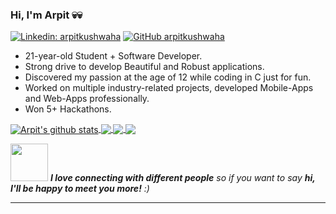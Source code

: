 ### Hi, I'm Arpit  💀💀

[![Linkedin: arpitkushwaha](https://img.shields.io/badge/-arpitkushwaha-blue?style=flat-square&logo=Linkedin&logoColor=white&link=https://www.linkedin.com/in/arpit-kushwaha-930443172/)](https://www.linkedin.com/in/arpit-kushwaha-930443172/)
[![GitHub arpitkushwaha](https://img.shields.io/github/followers/arpitkushwaha?label=follow&style=social)](https://github.com/arpitkushwaha/)



<!--
**arpitkushwaha/arpitkushwaha** is a ✨ _special_ ✨ repository because its `README.md` (this file) appears on your GitHub profile.

Here are some ideas to get you started:

- 🔭 I’m currently working on ...
- 🌱 I’m currently learning ...
- 👯 I’m looking to collaborate on ...
- 🤔 I’m looking for help with ...
- 💬 Ask me about ...
- 📫 How to reach me: ...
- 😄 Pronouns: ...
- ⚡ Fun fact: ...
-->

- 21-year-old Student + Software Developer.
- Strong drive to develop Beautiful and Robust applications. 
- Discovered my passion at the age of 12 while coding in C just for fun. 
- Worked on multiple industry-related projects, developed Mobile-Apps and Web-Apps professionally. 
- Won 5+ Hackathons. 

<a href="https://github.com/arpitkushwaha/github-readme-stats">
  <img align="center" src="https://github-readme-stats.vercel.app/api?username=arpitkushwaha&show_icons=true&include_all_commits=true&theme=radical" alt="Arpit's github stats" />
</a>
<a href="https://github.com/arpitkushwaha/github-readme-stats">
  <!-- Change the `github-readme-stats.anuraghazra1.vercel.app` to `github-readme-stats.vercel.app`  -->
  <img align="center" src="https://github-readme-stats.vercel.app/api/top-langs/?username=arpitkushwaha&layout=compact&theme=radical" />
</a>

<a href="https://github.com/arpitkushwaha/github-readme-stats">
  <!-- Change the `github-readme-stats.anuraghazra1.vercel.app` to `github-readme-stats.vercel.app`  -->
  <img align="center" src="https://github-readme-stats.vercel.app/api/pin/?username=arpitkushwaha&repo=github-readme-stats&theme=radical" />
</a>    
<a href="https://github.com/arpitkushwaha/arpitkushwaha.github.io">
  <!-- Change the `github-readme-stats.anuraghazra1.vercel.app` to `github-readme-stats.vercel.app`  -->
  <img align="center" src="https://github-readme-stats.vercel.app/api/pin/?username=arpitkushwaha&repo=anuraghazra.github.io&theme=radical" />
</a>

<img src="https://media.giphy.com/media/LnQjpWaON8nhr21vNW/giphy.gif" width="60"> <em><b>I love connecting with different people</b> so if you want to say <b>hi, I'll be happy to meet you more!</b> :)</em>

---
